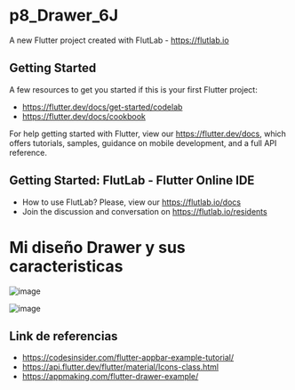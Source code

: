 # p8_Drawer_6J

A new Flutter project created with FlutLab - https://flutlab.io

## Getting Started

A few resources to get you started if this is your first Flutter project:

- https://flutter.dev/docs/get-started/codelab
- https://flutter.dev/docs/cookbook

For help getting started with Flutter, view our
https://flutter.dev/docs, which offers tutorials,
samples, guidance on mobile development, and a full API reference.

## Getting Started: FlutLab - Flutter Online IDE

- How to use FlutLab? Please, view our https://flutlab.io/docs
- Join the discussion and conversation on https://flutlab.io/residents

# Mi diseño Drawer y sus caracteristicas
![image](https://github.com/DAArellanoGamon/p9_Drawer_6J/assets/143548308/a9d50dca-21f0-4bed-b164-d607fd3ab11a)

![image](https://github.com/DAArellanoGamon/p9_Drawer_6J/assets/143548308/a9679e6f-ef31-43f2-a5e1-e720f92a3616)



## Link de referencias
- https://codesinsider.com/flutter-appbar-example-tutorial/
- https://api.flutter.dev/flutter/material/Icons-class.html
- https://appmaking.com/flutter-drawer-example/
